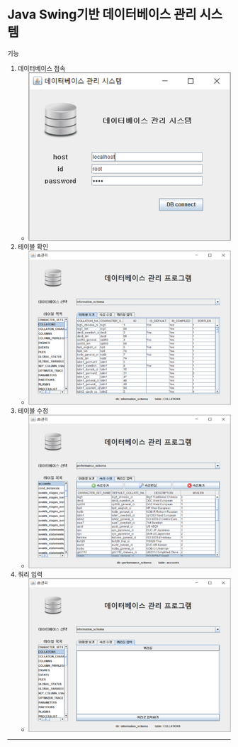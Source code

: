 Java Swing기반 데이터베이스 관리 시스템
============
기능
1. 데이터베이스 접속
    * ![](./image/image1.png)
2. 테이블 확인
    * ![](./image/image4.png)
3. 테이블 수정
    * ![](./image/image2.png)
4. 쿼리 입력
    * ![](./image/image3.png)
------------


